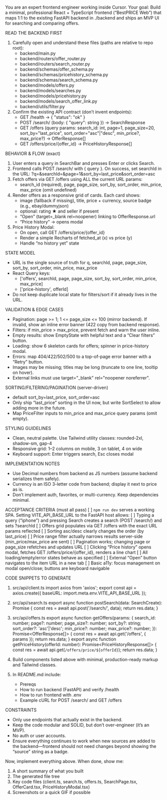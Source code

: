 You are an expert frontend engineer working inside Cursor. 
Your goal: Build a minimal, professional React + TypeScript frontend (“BestPRICE Web”) that maps 1:1 to the existing FastAPI backend in ./backend and ships an MVP UI for searching and comparing offers.

READ THE BACKEND FIRST
1) Carefully open and understand these files (paths are relative to repo root):
   - backend/main.py
   - backend/routers/offer_router.py
   - backend/routers/search_router.py
   - backend/schemas/offer_schema.py
   - backend/schemas/pricehistory_schema.py
   - backend/schemas/search_schema.py
   - backend/models/offers.py
   - backend/models/searches.py
   - backend/models/pricehistory.py
   - backend/models/search_offer_link.py
   - backend/utils/filter.py
2) Confirm the existing API contract (don’t invent endpoints):
   - GET  /health  → { "status": "ok" }
   - POST /search/  (body: { "query": string }) → SearchResponse
   - GET  /offers   (query params: search_id: int, page=1, page_size=20, sort_by="last_price", sort_order="asc"|"desc", min_price?, max_price?) → OfferResponse[]
   - GET  /offers/price/{offer_id} → PriceHistoryResponse[]


BEHAVIOR & FLOW (exact)
1) User enters a query in SearchBar and presses Enter or clicks Search.
2) Frontend calls POST /search/ with { query }. On success, set searchId in the URL: 
   ?q=<encoded query>&searchId=<id>&page=1&sort_by=last_price&sort_order=asc
3) Fetch offers via GET /offers using ALL the current URL params:
   - search_id (required), page, page_size, sort_by, sort_order, min_price, max_price (omit undefined)
4) Render offers as a responsive grid of cards. Each card shows:
   - image (fallback if missing), title, price + currency, source badge (e.g., ebay/dummyjson)
   - optional: rating ★ and seller if present
   - “Open” (target=_blank rel=noopener) linking to OfferResponse.url
   - “Price history” → opens modal
5) Price History Modal:
   - On open, call GET /offers/price/{offer_id}
   - Render a simple Recharts <LineChart> of fetched_at (x) vs price (y)
   - Handle “no history yet” state

STATE MODEL
- URL is the single source of truth for q, searchId, page, page_size, sort_by, sort_order, min_price, max_price
- React Query keys:
  - ['offers', searchId, page, page_size, sort_by, sort_order, min_price, max_price]
  - ['price-history', offerId]
- Do not keep duplicate local state for filters/sort if it already lives in the URL.

VALIDATION & EDGE CASES
- Pagination: page >= 1; 1 <= page_size <= 100 (mirror backend). If invalid, show an inline error banner (422 copy from backend response).
- Filters: if min_price > max_price, prevent fetch and warn the user inline.
- Empty results: show EmptyState with helpful text and a “Clear filters” button.
- Loading: show 6 skeleton cards for offers; spinner in price-history modal.
- Errors: map 404/422/502/500 to a top-of-page error banner with a “Retry” button.
- Images may be missing; titles may be long (truncate to one line, tooltip on hover).
- External links must use target="_blank" rel="noopener noreferrer".

SORTING/FILTERING/PAGINATION (server-driven)
- default sort_by=last_price, sort_order=asc
- Only ship “last_price” sorting in the UI now, but write SortSelect to allow adding more in the future.
- Map PriceFilter inputs to min_price and max_price query params (omit empty).

STYLING GUIDELINES
- Clean, neutral palette. Use Tailwind utility classes: rounded-2xl, shadow-sm, gap-4
- Responsive grid: 1–2 columns on mobile, 3 on tablet, 4 on wide
- Keyboard support: Enter triggers search, Esc closes modal

IMPLEMENTATION NOTES
- Use Decimal numbers from backend as JS numbers (assume backend serializes them safely).
- Currency is an ISO 3-letter code from backend; display it next to price as is.
- Don’t implement auth, favorites, or multi-currency. Keep dependencies minimal.

ACCEPTANCE CRITERIA (must all pass)
[ ] `npm run dev` serves a working SPA. Setting VITE_API_BASE_URL to the FastAPI host allows:
[ ] Typing a query (“iphone”) and pressing Search creates a search (POST /search/) and sets ?searchId
[ ] Offers grid populates via GET /offers with the exact URL params reflected
[ ] Sorting asc/desc clearly changes the order (by last_price)
[ ] Price range filter actually narrows results server-side (min_price/max_price are sent)
[ ] Pagination works; changing page or page_size refetches and updates URL
[ ] Clicking “Price history” opens modal, fetches GET /offers/price/{offer_id}, renders a line chart
[ ] All loading/empty/error states behave as specified
[ ] External “Open” button navigates to the item URL in a new tab
[ ] Basic a11y: focus management on modal open/close; buttons are keyboard navigable

CODE SNIPPETS TO GENERATE
1) src/api/client.ts
   import axios from 'axios';
   export const api = axios.create({ baseURL: import.meta.env.VITE_API_BASE_URL });

2) src/api/search.ts
   export async function postSearch(data: SearchCreate): Promise<SearchResponse> {
     const res = await api.post('/search/', data); return res.data;
   }

3) src/api/offers.ts
   export async function getOffers(params: {
     search_id: number; page?: number; page_size?: number;
     sort_by?: string; sort_order?: 'asc'|'desc'; min_price?: number; max_price?: number;
   }): Promise<OfferResponse[]> { const res = await api.get('/offers', { params }); return res.data; }
   export async function getPriceHistory(offerId: number): Promise<PriceHistoryResponse[]> {
     const res = await api.get(`/offers/price/${offerId}`); return res.data;
   }

4) Build components listed above with minimal, production-ready markup and Tailwind classes.

5) In README.md include:
   - Prereqs
   - How to run backend (FastAPI) and verify /health
   - How to run frontend with .env
   - Example cURL for POST /search/ and GET /offers

CONSTRAINTS
- Only use endpoints that actually exist in the backend.
- Keep the code modular and SOLID, but don’t over-engineer (it’s an MVP).
- No auth or user accounts.
- Ensure everything continues to work when new sources are added to the backend—frontend should not need changes beyond showing the “source” string as a badge.

Now, implement everything above. When done, show me:
1) A short summary of what you built
2) The generated file tree
3) Key code files (client.ts, search.ts, offers.ts, SearchPage.tsx, OfferCard.tsx, PriceHistoryModal.tsx)
4) Screenshots or a quick GIF if possible
